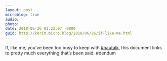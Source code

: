 ```yaml
---
layout: post
microblog: true
audio: 
photo: 
date: 2018-06-26 01:23:07 -0800
guid: http://kerim.micro.blog/2018/06/26/if-like-me.html
---
```

If, like me, you’ve been too busy to keep with [#hautalk](https://docs.google.com/document/d/e/2PACX-1vSHK7oM8jxF9ppg_oVnX2VjWofn0VrH3Hf7GMqvlygYSDcuJ3-rSlGVQNEyKeHXLNVjabGBfJnL1Mnx/pub), this document links to pretty much everything that’s been said. #dendum
